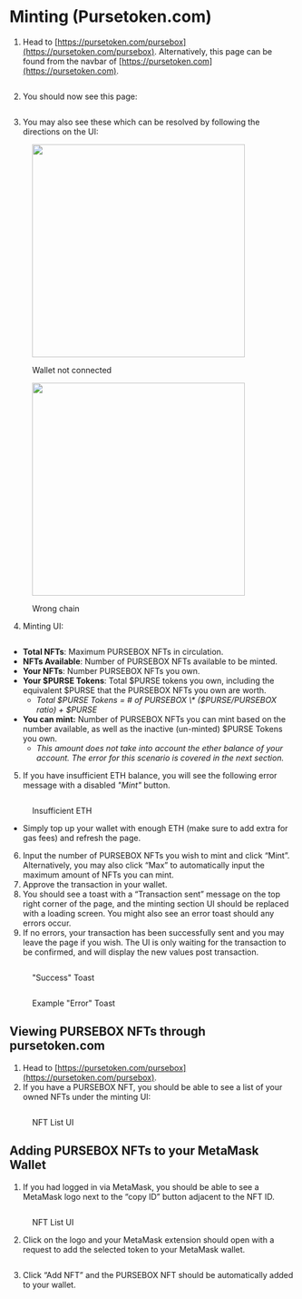 # Minting (Pursetoken.com)

1. Head to [https://pursetoken.com/pursebox](https://pursetoken.com/pursebox). Alternatively, this page can be found from the navbar of [https://pursetoken.com](https://pursetoken.com).

<figure><img src="https://lh7-us.googleusercontent.com/2HsX8LJTmruQJ9tOsmrilanQjtUVxBCVn3ms_WktOgq69t0kcGuWjKGKcDXcCoWqUW4OEosSpxJ0g6iQGIaGa9Rn7PvzPRLZv2z9dqO0-wIugxQ90Pw0dXp7KtHLeQC-cbbneI_zKtO8cjhlK7wF53s" alt=""><figcaption></figcaption></figure>

2. You should now see this page:

<figure><img src="https://lh7-us.googleusercontent.com/W2gzl8c4It0qa5_He0HycRXpFCV-CgSU9N8Mu6Jw3yAGa0zgSAtsopKr5JoITceuhLlpTh5j_cyvslQA86ui2KZVt0J_29HdZBIFhyZr7YMsw06FSVj7mv7XGkdQMb37yDHsxIB3ECpuDU59iX5hgNI" alt=""><figcaption></figcaption></figure>

3. You may also see these which can be resolved by following the directions on the UI:

<figure><img src="https://lh7-us.googleusercontent.com/WoaAgZbqb7qFNurCswsUfOemd53H2pwFGViTmaaprnOOAwKJQMpiaFlSQh-irLhOdFT9v2V9ewkCIxtsNupYvw9VEWRmTo3qFWAGt2rzFa6G8Ni3rQmCxhhTFckA1ganwLo9zjupipK811aAd_J2Gu0" alt="" width="375"><figcaption><p>Wallet not connected</p></figcaption></figure>

<figure><img src="https://lh7-us.googleusercontent.com/TRQGbwI2DtE0YE9n9WUwAgHo8BjfyMmo2WKRdHIFUzuDBB8AV8r_VxbF7tS5RFZ2z64pYzcDaA_oFUy-rB16XH9pXd6ETyYy1N5W6oAUKFa5pc2v-L0Zf54tOag_Q18vhYfbcrzXEs1A9GzyxJnVSNs" alt="" width="375"><figcaption><p>Wrong chain</p></figcaption></figure>

4. Minting UI:

<figure><img src="https://lh7-us.googleusercontent.com/EFMHesxDyhygiDYZHves4HelxDaMhuCJbcarBZXEtjzWxKQgR_ZDBJXw2ue1YR0LymD4MDH2gYAGnZ1TycQp39IJu-29lssWlHWOERdbQ6znU8-JBk-QFcppz9wZO4gL3U3KtCEbtxNs-eobMpodeXE" alt=""><figcaption></figcaption></figure>

* **Total NFTs**: Maximum PURSEBOX NFTs in circulation.
* **NFTs Available**: Number of PURSEBOX NFTs available to be minted.
* **Your NFTs**: Number PURSEBOX NFTs you own.
* **Your $PURSE Tokens**: Total $PURSE tokens you own, including the equivalent $PURSE that the PURSEBOX NFTs you own are worth.
  * _Total $PURSE Tokens = # of PURSEBOX \* ($PURSE/PURSEBOX ratio) + $PURSE_
* **You can mint:** Number of PURSEBOX NFTs you can mint based on the number available, as well as the inactive (un-minted) $PURSE Tokens you own.
  * _This amount does not take into account the ether balance of your account. The error for this scenario is covered in the next section._

5. If you have insufficient ETH balance, you will see the following error message with a disabled _"Mint"_ button.

<figure><img src="https://lh7-us.googleusercontent.com/Bbxm7cUi5unlEKzKWP6o8-8ob4DUd7XVBQS05NpWL6vNmmiGSx8hmrg4p6PzzE3iX0TdNr7fIOG6AbG4N6btWb0ExzOobgJwPVh9x5fB_eoX4fDvDc4btzNAol4io5VMNC4qlL1TM0vaQHUHDeUPLlo" alt=""><figcaption><p>Insufficient ETH</p></figcaption></figure>

* Simply top up your wallet with enough ETH (make sure to add extra for gas fees) and refresh the page.

6. Input the number of PURSEBOX NFTs you wish to mint and click “Mint”. Alternatively, you may also click “Max” to automatically input the maximum amount of NFTs you can mint.
7. Approve the transaction in your wallet.
8. You should see a toast with a “Transaction sent” message on the top right corner of the page, and the minting section UI should be replaced with a loading screen. You might also see an error toast should any errors occur.
9. If no errors, your transaction has been successfully sent and you may leave the page if you wish. The UI is only waiting for the transaction to be confirmed, and will display the new values post transaction.

<figure><img src="https://lh7-us.googleusercontent.com/2FM98Az030kDpuB8y83LXNLFFyrdAvlKhZPBWMqkLy3OpZ0pR9SVpoG3-u9WTAVXhHHV7xmQ6lZhu-JSPfHo1QIZ2ERIir_eAITurW7iii-ILUFBtnIykENNSYLXxvFjo-P19Bz-RKwedSZ7zrWDzxk" alt=""><figcaption><p>"Success" Toast</p></figcaption></figure>

<figure><img src="https://lh7-us.googleusercontent.com/F690B9edEl7UkJpe2mgTgdo5BZIx4lh7pxKoLS-wTnLfBKBmvevUFBDYvrEeXjO7Dy951QQAEFkMQ2a0qrbTH3HscFvIrCLdEIXobCogRBmRpQIa918JYqcoptKBibcuZA122W5hYvbW9gdMhmWGv1k" alt=""><figcaption><p>Example "Error" Toast</p></figcaption></figure>

## Viewing PURSEBOX NFTs through pursetoken.com

1. Head to [https://pursetoken.com/pursebox](https://pursetoken.com/pursebox).
2. If you have a PURSEBOX NFT, you should be able to see a list of your owned NFTs under the minting UI:

<figure><img src="https://lh7-us.googleusercontent.com/-Lt1ES6kmDKcpH82etRASFThJ8xodX7VZjo21wTTD85XOXpmwuc4OOXHN1wJ7oDRYhxCxagtDcXby2CvLNT3S-0Z6hMNUO01ZQxlCYJx6aJ8kKpU1jwTEmXAmvnJ5x7rmcK77Fu0Dba0jEsV569-XBg" alt=""><figcaption><p>NFT List UI</p></figcaption></figure>

## Adding PURSEBOX NFTs to your MetaMask Wallet

1. If you had logged in via MetaMask, you should be able to see a MetaMask logo next to the “copy ID” button adjacent to the NFT ID.

<figure><img src="https://lh7-us.googleusercontent.com/-Lt1ES6kmDKcpH82etRASFThJ8xodX7VZjo21wTTD85XOXpmwuc4OOXHN1wJ7oDRYhxCxagtDcXby2CvLNT3S-0Z6hMNUO01ZQxlCYJx6aJ8kKpU1jwTEmXAmvnJ5x7rmcK77Fu0Dba0jEsV569-XBg" alt=""><figcaption><p>NFT List UI</p></figcaption></figure>

2. Click on the logo and your MetaMask extension should open with a request to add the selected token to your MetaMask wallet.

<figure><img src="https://lh7-us.googleusercontent.com/bDRtjPaS-ZxMqqu-MGU-tcey9EE0Ld4rlGS6rvxZFwXeQ3N1J1xAvdo_kXmNFiN0-1DDbtiyWjt1fGAJ9nGkJ0ppc113_0OsI-HM5OTga-Pm-1sW-RBsHhENCNg7zG0Z3YnCF7tU_AawoTiXzNIP5iM" alt=""><figcaption></figcaption></figure>

3. Click “Add NFT” and the PURSEBOX NFT should be automatically added to your wallet.
